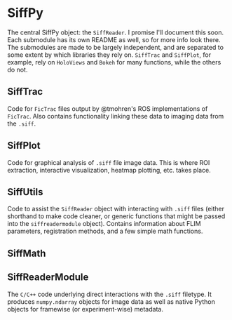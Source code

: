 # SiffPy

The central SiffPy object: the `SiffReader`. I promise I'll document this soon. Each submodule has its own README as well, so for more info look there.
The submodules are made to be largely independent, and are separated to some extent by which libraries they rely on. `SiffTrac` and `SiffPlot`,
for example, rely on `HoloViews` and `Bokeh` for many functions, while the others do not.

## SiffTrac

Code for `FicTrac` files output by @tmohren's ROS implementations of `FicTrac`. Also contains functionality linking these
data to imaging data from the `.siff`.

## SiffPlot

Code for graphical analysis of `.siff` file image data. This is where ROI extraction, interactive visualization, heatmap plotting, etc.
takes place.

## SiffUtils

Code to assist the `SiffReader` object with interacting with `.siff` files (either shorthand to make code cleaner, or generic functions
that might be passed into the `siffreadermodule` object). Contains information about FLIM parameters, registration methods, and a few
simple math functions. 

## SiffMath

## SiffReaderModule

The `C/C++` code underlying direct interactions with the `.siff` filetype. It produces `numpy.ndarray` objects for image data 
as well as native Python objects for framewise (or experiment-wise) metadata. 